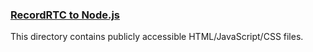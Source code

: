 ### [RecordRTC to Node.js](https://github.com/muaz-khan/RecordRTC/tree/master/RecordRTC-to-Nodejs)

This directory contains publicly accessible HTML/JavaScript/CSS files.
